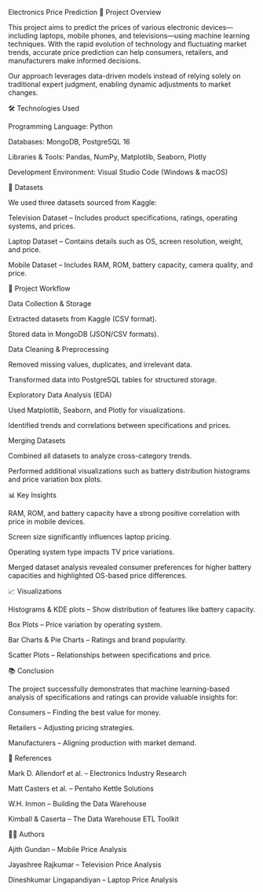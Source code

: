 Electronics Price Prediction
📌 Project Overview

This project aims to predict the prices of various electronic devices—including laptops, mobile phones, and televisions—using machine learning techniques. With the rapid evolution of technology and fluctuating market trends, accurate price prediction can help consumers, retailers, and manufacturers make informed decisions.

Our approach leverages data-driven models instead of relying solely on traditional expert judgment, enabling dynamic adjustments to market changes.

🛠️ Technologies Used

Programming Language: Python

Databases: MongoDB, PostgreSQL 16

Libraries & Tools: Pandas, NumPy, Matplotlib, Seaborn, Plotly

Development Environment: Visual Studio Code (Windows & macOS)

📂 Datasets

We used three datasets sourced from Kaggle:

Television Dataset – Includes product specifications, ratings, operating systems, and prices.

Laptop Dataset – Contains details such as OS, screen resolution, weight, and price.

Mobile Dataset – Includes RAM, ROM, battery capacity, camera quality, and price.

🔄 Project Workflow

Data Collection & Storage

Extracted datasets from Kaggle (CSV format).

Stored data in MongoDB (JSON/CSV formats).

Data Cleaning & Preprocessing

Removed missing values, duplicates, and irrelevant data.

Transformed data into PostgreSQL tables for structured storage.

Exploratory Data Analysis (EDA)

Used Matplotlib, Seaborn, and Plotly for visualizations.

Identified trends and correlations between specifications and prices.

Merging Datasets

Combined all datasets to analyze cross-category trends.

Performed additional visualizations such as battery distribution histograms and price variation box plots.

📊 Key Insights

RAM, ROM, and battery capacity have a strong positive correlation with price in mobile devices.

Screen size significantly influences laptop pricing.

Operating system type impacts TV price variations.

Merged dataset analysis revealed consumer preferences for higher battery capacities and highlighted OS-based price differences.

📈 Visualizations

Histograms & KDE plots – Show distribution of features like battery capacity.

Box Plots – Price variation by operating system.

Bar Charts & Pie Charts – Ratings and brand popularity.

Scatter Plots – Relationships between specifications and price.

📚 Conclusion

The project successfully demonstrates that machine learning-based analysis of specifications and ratings can provide valuable insights for:

Consumers – Finding the best value for money.

Retailers – Adjusting pricing strategies.

Manufacturers – Aligning production with market demand.

📜 References

Mark D. Allendorf et al. – Electronics Industry Research

Matt Casters et al. – Pentaho Kettle Solutions

W.H. Inmon – Building the Data Warehouse

Kimball & Caserta – The Data Warehouse ETL Toolkit

👨‍💻 Authors

Ajith Gundan – Mobile Price Analysis

Jayashree Rajkumar – Television Price Analysis

Dineshkumar Lingapandiyan – Laptop Price Analysis
